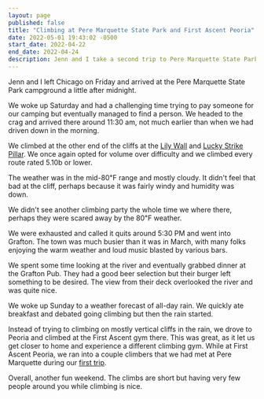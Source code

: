 ```yaml
---
layout: page
published: false
title: "Climbing at Pere Marquette State Park and First Ascent Peoria"
date: 2022-05-01 19:43:02 -0500
start_date: 2022-04-22
end_date: 2022-04-24
description: Jenn and I take a second trip to Pere Marquette State Park
---
```


Jenn and I left Chicago on Friday and arrived at the Pere Marquette State Park campground a little after midnight.

We woke up Saturday and had a challenging time trying to pay someone for our camping but eventually managed to find a person.
We headed to the crag and arrived there around 11:30 am, not much earlier than when we had driven down in the morning.

We climbed at the other end of the cliffs at the [Lily Wall](https://www.mountainproject.com/area/112240933/lily-wall) and [Lucky Strike Pillar](https://www.mountainproject.com/area/112240930/lucky-strike-pillar).
We once again opted for volume over difficulty and we climbed every route rated 5.10b or lower.

The weather was in the mid-80℉ range and mostly cloudy.
It didn't feel that bad at the cliff, perhaps because it was fairly windy and humidity was down.

We didn't see another climbing party the whole time we where there, perhaps they were scared away by the 80℉ weather.

We were exhausted and called it quits around 5:30 PM and went into Grafton.
The town was much busier than it was in March, with many folks enjoying the warm weather and loud music blasted by various bars.

We spent some time looking at the river and eventually grabbed dinner at the Grafton Pub.
They had a good beer selection but their burger left something to be desired.
The view from their deck overlooked the river and was quite nice.

We woke up Sunday to a weather forecast of all-day rain.
We quickly ate breakfast and debated going climbing but then the rain started.

Instead of trying to climbing on mostly vertical cliffs in the rain, we drove to Peoria and climbed at the First Ascent gym there.
This was great, as it let us get closer to home and experience a different climbing gym.
While at First Ascent Peoria, we ran into a couple climbers that we had met at Pere Marquette during our [first trip](/adventures/2022-03-26-2022-03-27-climbing-at-pere-marquette-state-park/).

Overall, another fun weekend.
The climbs are short but having very few people around you while climbing is nice.

